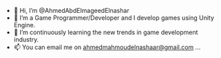 - 👋 Hi, I’m @AhmedAbdElmageedElnashar
- 👀 I’m a Game Programmer/Developer and I develop games using Unity Engine.
- 🌱 I’m continuously learning the new trends in game development industry.
- 📫 You can email me on ahmedmahmoudelnashaar@gmail.com ...

